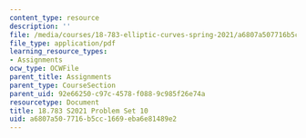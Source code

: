 ```yaml
---
content_type: resource
description: ''
file: /media/courses/18-783-elliptic-curves-spring-2021/a6807a507716b5cc1669eba6e81489e2_MIT18_783S21_PS10.pdf
file_type: application/pdf
learning_resource_types:
- Assignments
ocw_type: OCWFile
parent_title: Assignments
parent_type: CourseSection
parent_uid: 92e66250-c97c-4578-f088-9c985f26e74a
resourcetype: Document
title: 18.783 S2021 Problem Set 10
uid: a6807a50-7716-b5cc-1669-eba6e81489e2
---
```

